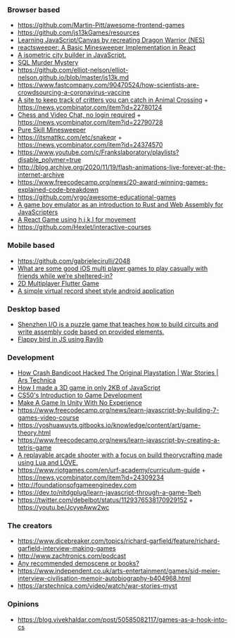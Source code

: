 ### Browser based

- https://github.com/Martin-Pitt/awesome-frontend-games
- https://github.com/js13kGames/resources
- [Learning JavaScript/Canvas by recreating Dragon Warrior (NES)](https://github.com/MartyHimmel/DragonWarriorJS)
- [reactsweeper: A Basic Minesweeper Implementation in React](https://codesandbox.io/s/reactsweeper-pfcsd)
- [A isometric city builder in JavaScript.](https://github.com/victorqribeiro/isocity)
- [SQL Murder Mystery](https://mystery.knightlab.com)
- https://github.com/elliot-nelson/elliot-nelson.github.io/blob/master/js13k.md
- https://www.fastcompany.com/90470524/how-scientists-are-crowdsourcing-a-coronavirus-vaccine
- [A site to keep track of critters you can catch in Animal Crossing](https://ac-catch.com) + https://news.ycombinator.com/item?id=22780124
- [Chess and Video Chat, no login required](https://rootshirechess.glitch.me) + https://news.ycombinator.com/item?id=22790728
- [Pure Skill Minesweeper](https://news.ycombinator.com/item?id=24181772)
- https://itsmattkc.com/etc/snakeqr + https://news.ycombinator.com/item?id=24374570
- https://www.youtube.com/c/Frankslaboratory/playlists?disable_polymer=true
- http://blog.archive.org/2020/11/19/flash-animations-live-forever-at-the-internet-archive
- https://www.freecodecamp.org/news/20-award-winning-games-explained-code-breakdown
- https://github.com/yrgo/awesome-educational-games
- [A game boy emulator as an introduction to Rust and Web Assembly for JavaScripters](https://twitter.com/sgrove/status/1210595000926367745)
- [A React Game using h,j,k,l for movement](https://github.com/wdjungst/vimmy)
- https://github.com/Hexlet/interactive-courses


### Mobile based

- https://github.com/gabrielecirulli/2048
- [What are some good iOS multi player games to play casually with friends while we’re sheltered-in?](https://twitter.com/_ryannystrom/status/1241172934414213121)
- [2D Multiplayer Flutter Game](https://thlorenz.com/batufo)
- [A simple virtual record sheet style android application](https://github.com/Terence-D/MechSheets)

### Desktop based

- [Shenzhen I/O is a puzzle game that teaches how to build circuits and write assembly code based on provided elements.](http://www.zachtronics.com/shenzhen-io)
- [Flappy bird in JS using Raylib](https://github.com/arthurmassanes/flappy)


### Development

- [How Crash Bandicoot Hacked The Original Playstation | War Stories | Ars Technica](https://youtu.be/izxXGuVL21o)
- [How I made a 3D game in only 2KB of JavaScript](http://frankforce.com/?p=7427)
- [CS50's Introduction to Game Development](https://www.edx.org/course/cs50s-introduction-to-game-development)
- [Make A Game In Unity With No Experience](https://www.youtube.com/playlist?list=PLUtKzyIe0aB3TZfe2wsIgJgGZW5G_NAxa)
- https://www.freecodecamp.org/news/learn-javascript-by-building-7-games-video-course
- https://yoshuawuyts.gitbooks.io/knowledge/content/art/game-theory.html
- https://www.freecodecamp.org/news/learn-javascript-by-creating-a-tetris-game
- [A replayable arcade shooter with a focus on build theorycrafting made using Lua and LÖVE.](https://github.com/a327ex/BYTEPATH)
- https://www.riotgames.com/en/urf-academy/curriculum-guide + https://news.ycombinator.com/item?id=24309234
- http://foundationsofgameenginedev.com
- https://dev.to/nitdgplug/learn-javascript-through-a-game-1beh
- https://twitter.com/debelbot/status/1129376538170929152 + https://youtu.be/JcyyeAww2wc

### The creators

- https://www.dicebreaker.com/topics/richard-garfield/feature/richard-garfield-interview-making-games
- http://www.zachtronics.com/podcast
- [Any recommended demoscene or books?](https://twitter.com/angealbertini/status/1250737612626833408)
- https://www.independent.co.uk/arts-entertainment/games/sid-meier-interview-civilisation-memoir-autobiography-b404968.html
- https://arstechnica.com/video/watch/war-stories-myst

### Opinions

- https://blog.vivekhaldar.com/post/50585082117/games-as-a-hook-into-cs

